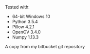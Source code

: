 Tested with:

- 64-bit Windows 10
- Python 3.5.4
- Pillow 4.2.1
- OpenCV 3.4.0
- Numpy 1.13.3

A copy from my bitbucket git repository
